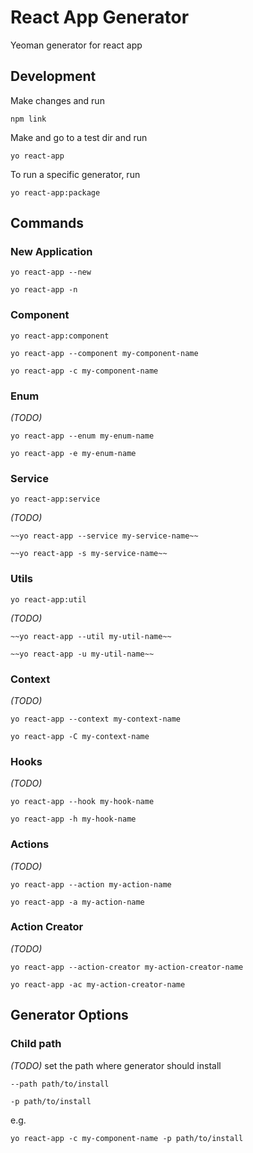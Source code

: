 # React App Generator

Yeoman generator for react app

## Development

Make changes and run
```shell
npm link
```

Make and go to a test dir and run
```shell
yo react-app
```

To run a specific generator, run
```shell
yo react-app:package
```

## Commands

### New Application
```shell
yo react-app --new
```
```shell
yo react-app -n
```

### Component
```shell
yo react-app:component
```
```shell
yo react-app --component my-component-name
```
```shell
yo react-app -c my-component-name
```

### Enum
_(TODO)_
```shell
yo react-app --enum my-enum-name
```
```shell
yo react-app -e my-enum-name
```

### Service
```shell
yo react-app:service
```
_(TODO)_
```shell
~~yo react-app --service my-service-name~~
```
```shell
~~yo react-app -s my-service-name~~
```

### Utils
```shell
yo react-app:util
```
_(TODO)_
```shell
~~yo react-app --util my-util-name~~
```
```shell
~~yo react-app -u my-util-name~~
```

### Context
_(TODO)_
```shell
yo react-app --context my-context-name
```
```shell
yo react-app -C my-context-name
```

### Hooks
_(TODO)_
```shell
yo react-app --hook my-hook-name
```
```shell
yo react-app -h my-hook-name
```

### Actions
_(TODO)_
```shell
yo react-app --action my-action-name
```
```shell
yo react-app -a my-action-name
```

### Action Creator
_(TODO)_
```shell
yo react-app --action-creator my-action-creator-name
```
```shell
yo react-app -ac my-action-creator-name
```

## Generator Options

### Child path
_(TODO)_
set the path where generator should install

```
--path path/to/install
```
```
-p path/to/install
```

e.g.

```shell
yo react-app -c my-component-name -p path/to/install
```

